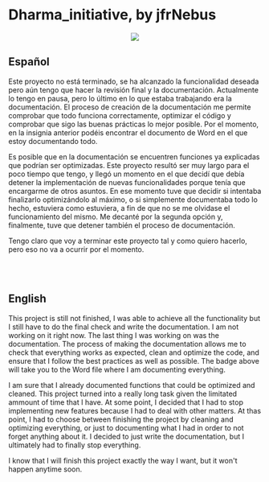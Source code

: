 # Dharma_initiative, by jfrNebus

<p align="center">
    <a href="Docs"><img src="https://img.shields.io/badge/%20Word%20file%20-007dce?style=plastic"/></a>
</p>

## Español

Este proyecto no está terminado, se ha alcanzado la funcionalidad deseada pero aún tengo que hacer la revisión final y la documentación. Actualmente lo tengo en pausa, pero lo último en lo que estaba trabajando era la documentación. El proceso de creación de la documentación me permite comprobar que todo funciona correctamente, optimizar el código y comprobar que sigo las buenas prácticas lo mejor posible. Por el momento, en la insignia anterior podéis encontrar el documento de Word en el que estoy documentando todo. 

Es posible que en la documentación se encuentren funciones ya explicadas que podrían ser optimizadas. Este proyecto resultó ser muy largo para el poco tiempo que tengo, y llegó un momento en el que decidí que debía detener la implementación de nuevas funcionalidades porque tenía que encargarme de otros asuntos. En ese momento tuve que decidir si intentaba finalizarlo optimizándolo al máximo, o si simplemente documentaba todo lo hecho, estuviera como estuviera, a fin de que no se me olvidase el funcionamiento del mismo. Me decanté por la segunda opción y, finalmente, tuve que detener también el proceso de documentación.

Tengo claro que voy a terminar este proyecto tal y como quiero hacerlo, pero eso no va a ocurrir por el momento.

<br>
<br>

## English

This project is still not finished, I was able to achieve all the functionality but I still have to do the final check and write the documentation. I am not working on it right now. The last thing I was working on was the documentation. The process of making the documentation allows me to check that everything works as expected, clean and optimize the code, and ensure that I follow the best practices as well as possible. The badge above will take you to the Word file where I am documenting everything.

I am sure that I already documented functions that could be optimized and cleaned. This project turned into a really long task given the limitated ammount of time that I have. At some point, I decided that I had to stop implementing new features because I had to deal with other matters. At thas point, I had to choose between finishing the project by cleaning and optimizing everything, or just to documenting what I had in order to not forget anything about it. I decided to just write the documentation, but I ultimately had to finally stop everything.

I know that I will finish this project exactly the way I want, but it won't happen anytime soon.
